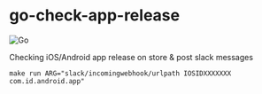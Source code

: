 # go-check-app-release
![Go](https://github.com/murakamiii/go-check-app-release/workflows/Go/badge.svg)

Checking iOS/Android app release on store & post slack messages

```
make run ARG="slack/incomingwebhook/urlpath IOSIDXXXXXXX com.id.android.app"
```

